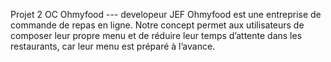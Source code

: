 Projet 2 OC Ohmyfood --- developeur JEF
Ohmyfood est une entreprise de commande de repas en ligne. 
Notre concept permet aux
utilisateurs de composer leur propre menu et de réduire leur temps d’attente dans les
restaurants, car leur menu est préparé à l’avance.